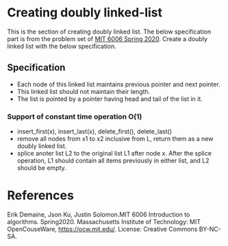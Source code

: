 # Creating doubly linked-list
This is the section of creating doubly linked list. The below specification part is from the problem set of [MIT 6006 Spring 2020](https://ocw.mit.edu/courses/6-006-introduction-to-algorithms-spring-2020/resources/mit6_006s20_ps1-questions/).
Create a doubly linked list with the below specification.

## Specification
- Each node of this linked list maintains previous pointer and next pointer.
- This linked list should not maintain their length.
- The list is pointed by a pointer having head and tail of the list in it.

### Support of constant time operation O(1)
* insert_first(x), insert_last(x), delete_first(), delete_last()
* remove all nodes from x1 to x2 inclusive from L, return them as a new doubly linked list.
* splice anoter list L2 to the original list L1 after node x. After the splice operation, L1 should contain all items previously in either list, and L2 should be empty.

# References

Erik Demaine, Json Ku, Justin Solomon.MIT 6006 Introduction to algorithms. Spring2020. Massachusetts Institute of Technology: MIT OpenCouseWare, https://ocw.mit.edu/. License: Creative Commons BY-NC-SA.
